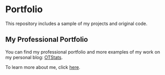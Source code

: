 # Portfolio
This repository includes a sample of my projects and original code.

## My Professional Portfolio
You can find my professional portfolio and more examples of my work on my personal blog: [OTStats](https://otstats.wordpress.com/).


To learn more about me, click [here](https://github.com/owen-thompson/About-Me/blob/master/READaboutME.md).






